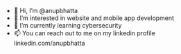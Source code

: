 - 👋 Hi, I’m @anupbhatta
- 👀 I’m interested in website and mobile app development 
- 🌱 I’m currently learning cybersecurity
- 📫 You can reach out to me on my linkedin profile linkedin.com/anupbhatta

<!---
anupbhatta/anupbhatta is a ✨ special ✨ repository because its `README.md` (this file) appears on your GitHub profile.
You can click the Preview link to take a look at your changes.
--->
